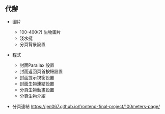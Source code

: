 ## 代辦
- 圖片
  - 100-400(?) 生物圖片
  - 淺水挺
  - 分頁背景設置
- 程式
  - 封面Parallax 設置
  - 封面返回頁首按鈕設置
  - 封面提示視窗設置
  - 封面生物連結設置
  - 分頁生物動畫設置
  - 分頁生物介紹
  
- 分頁連結
   https://jen067.github.io/frontend-final-project/100meters-page/
